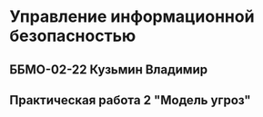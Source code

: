 # Управление информационной безопасностью
## ББМО-02-22 Кузьмин Владимир
## Практическая работа 2 "Модель угроз"
